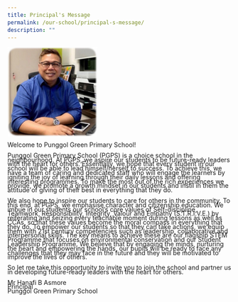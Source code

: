 ```yaml
---
title: Principal's Message
permalink: /our-school/principal-s-message/
description: ""
---
```

<style>
	p {line-height: 0.7; font size: 10px;}
	</style>
	
<img src="/images/Our%20School/Mr%20Hanafi%20B%20Asmore.jpg"  
     style="width:40%">

<p>Welcome to Punggol Green Primary School!</p>

<p>Punggol Green Primary School (PGPS) is a choice school in the neighbourhood. At PGPS, we aspire our students to be future-ready leaders with the heart for others. Essentially, we hope that every student in our school will be able to lead himself/herself to success. To achieve this, we have a team of caring and dedicated staff who will engage the learners by igniting the joy of learning through their daily lessons and offering interesting programmes. To make the most out of the rich experiences we provide, we promote a growth mindset in our students and instil in them the attitude of giving of their best in everything that they do.</p>

<p>We also hope to inspire our students to care for others in the community. To this end, at PGPS, we emphasise character and citizenship education. We imbue in our students our school’s core values of Self-discipline, Teamwork, Responsibility, Integrity, Valour and Empathy (S.T.R.I.V.E.) by reiterating and seizing every teachable moment during lessons as well as CCAs, so that these values become the moral compass in everything that they do. To empower our students so that they can take actions, we equip them with 21st century competencies such as leadership, collaborative and interpersonal skills. The key means to achieve these are our flagship STEM Programme that focuses on environmental conservation and our Student Leadership Programme. We believe that by engaging the minds, nurturing the heart and empowering the hands, our pupils will be ready to face any challenges that they may face in the future and they will be motivated to improve the lives of others.</p>

<p>So let me take this opportunity to invite you to join the school and partner us in developing future-ready leaders with the heart for others.</p>

Mr Hanafi B Asmore<br>
Principal<br>
Punggol Green Primary School